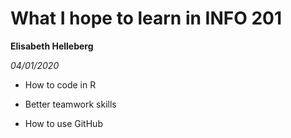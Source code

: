 # What I hope to learn in INFO 201

**Elisabeth Helleberg**

*04/01/2020*

- How to code in R

- Better teamwork skills

- How to use GitHub

